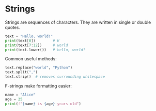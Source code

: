 # Strings

Strings are sequences of characters. They are written in single or double quotes.

```python
text = "Hello, world!"
print(text[0])        # H
print(text[7:12])     # world
print(text.lower())   # hello, world!
```

Common useful methods:

```python
text.replace("world", "Python")
text.split(",")
text.strip()  # removes surrounding whitespace
```

F-strings make formatting easier:

```python
name = "Alice"
age = 25
print(f"{name} is {age} years old")
```
